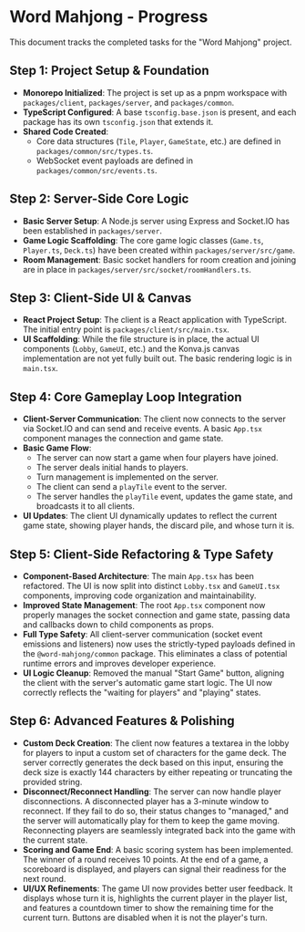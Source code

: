# Word Mahjong - Progress

This document tracks the completed tasks for the "Word Mahjong" project.

## Step 1: Project Setup & Foundation

- **Monorepo Initialized**: The project is set up as a pnpm workspace with `packages/client`, `packages/server`, and `packages/common`.
- **TypeScript Configured**: A base `tsconfig.base.json` is present, and each package has its own `tsconfig.json` that extends it.
- **Shared Code Created**:
  - Core data structures (`Tile`, `Player`, `GameState`, etc.) are defined in `packages/common/src/types.ts`.
  - WebSocket event payloads are defined in `packages/common/src/events.ts`.

## Step 2: Server-Side Core Logic

- **Basic Server Setup**: A Node.js server using Express and Socket.IO has been established in `packages/server`.
- **Game Logic Scaffolding**: The core game logic classes (`Game.ts`, `Player.ts`, `Deck.ts`) have been created within `packages/server/src/game`.
- **Room Management**: Basic socket handlers for room creation and joining are in place in `packages/server/src/socket/roomHandlers.ts`.

## Step 3: Client-Side UI & Canvas

- **React Project Setup**: The client is a React application with TypeScript. The initial entry point is `packages/client/src/main.tsx`.
- **UI Scaffolding**: While the file structure is in place, the actual UI components (`Lobby`, `GameUI`, etc.) and the Konva.js canvas implementation are not yet fully built out. The basic rendering logic is in `main.tsx`.

## Step 4: Core Gameplay Loop Integration

- **Client-Server Communication**: The client now connects to the server via Socket.IO and can send and receive events. A basic `App.tsx` component manages the connection and game state.
- **Basic Game Flow**:
  - The server can now start a game when four players have joined.
  - The server deals initial hands to players.
  - Turn management is implemented on the server.
  - The client can send a `playTile` event to the server.
  - The server handles the `playTile` event, updates the game state, and broadcasts it to all clients.
- **UI Updates**: The client UI dynamically updates to reflect the current game state, showing player hands, the discard pile, and whose turn it is.

## Step 5: Client-Side Refactoring & Type Safety

- **Component-Based Architecture**: The main `App.tsx` has been refactored. The UI is now split into distinct `Lobby.tsx` and `GameUI.tsx` components, improving code organization and maintainability.
- **Improved State Management**: The root `App.tsx` component now properly manages the socket connection and game state, passing data and callbacks down to child components as props.
- **Full Type Safety**: All client-server communication (socket event emissions and listeners) now uses the strictly-typed payloads defined in the `@word-mahjong/common` package. This eliminates a class of potential runtime errors and improves developer experience.
- **UI Logic Cleanup**: Removed the manual "Start Game" button, aligning the client with the server's automatic game start logic. The UI now correctly reflects the "waiting for players" and "playing" states.

## Step 6: Advanced Features & Polishing

- **Custom Deck Creation**: The client now features a textarea in the lobby for players to input a custom set of characters for the game deck. The server correctly generates the deck based on this input, ensuring the deck size is exactly 144 characters by either repeating or truncating the provided string.
- **Disconnect/Reconnect Handling**: The server can now handle player disconnections. A disconnected player has a 3-minute window to reconnect. If they fail to do so, their status changes to "managed," and the server will automatically play for them to keep the game moving. Reconnecting players are seamlessly integrated back into the game with the current state.
- **Scoring and Game End**: A basic scoring system has been implemented. The winner of a round receives 10 points. At the end of a game, a scoreboard is displayed, and players can signal their readiness for the next round.
- **UI/UX Refinements**: The game UI now provides better user feedback. It displays whose turn it is, highlights the current player in the player list, and features a countdown timer to show the remaining time for the current turn. Buttons are disabled when it is not the player's turn.